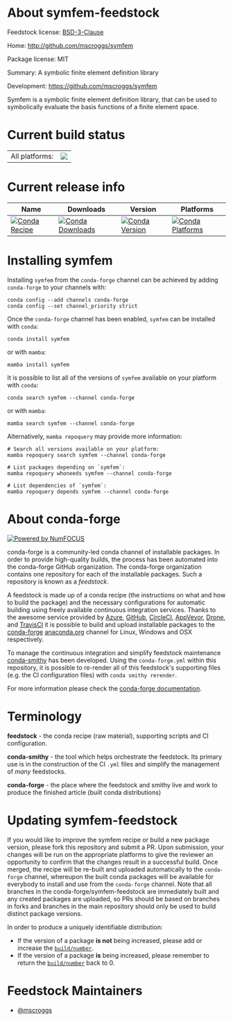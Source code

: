 About symfem-feedstock
======================

Feedstock license: [BSD-3-Clause](https://github.com/conda-forge/symfem-feedstock/blob/main/LICENSE.txt)

Home: http://github.com/mscroggs/symfem

Package license: MIT

Summary: A symbolic finite element definition library

Development: https://github.com/mscroggs/symfem

Symfem is a symbolic finite element definition library, that can be used to
symbolically evaluate the basis functions of a finite element space.


Current build status
====================


<table><tr><td>All platforms:</td>
    <td>
      <a href="https://dev.azure.com/conda-forge/feedstock-builds/_build/latest?definitionId=13369&branchName=main">
        <img src="https://dev.azure.com/conda-forge/feedstock-builds/_apis/build/status/symfem-feedstock?branchName=main">
      </a>
    </td>
  </tr>
</table>

Current release info
====================

| Name | Downloads | Version | Platforms |
| --- | --- | --- | --- |
| [![Conda Recipe](https://img.shields.io/badge/recipe-symfem-green.svg)](https://anaconda.org/conda-forge/symfem) | [![Conda Downloads](https://img.shields.io/conda/dn/conda-forge/symfem.svg)](https://anaconda.org/conda-forge/symfem) | [![Conda Version](https://img.shields.io/conda/vn/conda-forge/symfem.svg)](https://anaconda.org/conda-forge/symfem) | [![Conda Platforms](https://img.shields.io/conda/pn/conda-forge/symfem.svg)](https://anaconda.org/conda-forge/symfem) |

Installing symfem
=================

Installing `symfem` from the `conda-forge` channel can be achieved by adding `conda-forge` to your channels with:

```
conda config --add channels conda-forge
conda config --set channel_priority strict
```

Once the `conda-forge` channel has been enabled, `symfem` can be installed with `conda`:

```
conda install symfem
```

or with `mamba`:

```
mamba install symfem
```

It is possible to list all of the versions of `symfem` available on your platform with `conda`:

```
conda search symfem --channel conda-forge
```

or with `mamba`:

```
mamba search symfem --channel conda-forge
```

Alternatively, `mamba repoquery` may provide more information:

```
# Search all versions available on your platform:
mamba repoquery search symfem --channel conda-forge

# List packages depending on `symfem`:
mamba repoquery whoneeds symfem --channel conda-forge

# List dependencies of `symfem`:
mamba repoquery depends symfem --channel conda-forge
```


About conda-forge
=================

[![Powered by
NumFOCUS](https://img.shields.io/badge/powered%20by-NumFOCUS-orange.svg?style=flat&colorA=E1523D&colorB=007D8A)](https://numfocus.org)

conda-forge is a community-led conda channel of installable packages.
In order to provide high-quality builds, the process has been automated into the
conda-forge GitHub organization. The conda-forge organization contains one repository
for each of the installable packages. Such a repository is known as a *feedstock*.

A feedstock is made up of a conda recipe (the instructions on what and how to build
the package) and the necessary configurations for automatic building using freely
available continuous integration services. Thanks to the awesome service provided by
[Azure](https://azure.microsoft.com/en-us/services/devops/), [GitHub](https://github.com/),
[CircleCI](https://circleci.com/), [AppVeyor](https://www.appveyor.com/),
[Drone](https://cloud.drone.io/welcome), and [TravisCI](https://travis-ci.com/)
it is possible to build and upload installable packages to the
[conda-forge](https://anaconda.org/conda-forge) [anaconda.org](https://anaconda.org/)
channel for Linux, Windows and OSX respectively.

To manage the continuous integration and simplify feedstock maintenance
[conda-smithy](https://github.com/conda-forge/conda-smithy) has been developed.
Using the ``conda-forge.yml`` within this repository, it is possible to re-render all of
this feedstock's supporting files (e.g. the CI configuration files) with ``conda smithy rerender``.

For more information please check the [conda-forge documentation](https://conda-forge.org/docs/).

Terminology
===========

**feedstock** - the conda recipe (raw material), supporting scripts and CI configuration.

**conda-smithy** - the tool which helps orchestrate the feedstock.
                   Its primary use is in the construction of the CI ``.yml`` files
                   and simplify the management of *many* feedstocks.

**conda-forge** - the place where the feedstock and smithy live and work to
                  produce the finished article (built conda distributions)


Updating symfem-feedstock
=========================

If you would like to improve the symfem recipe or build a new
package version, please fork this repository and submit a PR. Upon submission,
your changes will be run on the appropriate platforms to give the reviewer an
opportunity to confirm that the changes result in a successful build. Once
merged, the recipe will be re-built and uploaded automatically to the
`conda-forge` channel, whereupon the built conda packages will be available for
everybody to install and use from the `conda-forge` channel.
Note that all branches in the conda-forge/symfem-feedstock are
immediately built and any created packages are uploaded, so PRs should be based
on branches in forks and branches in the main repository should only be used to
build distinct package versions.

In order to produce a uniquely identifiable distribution:
 * If the version of a package **is not** being increased, please add or increase
   the [``build/number``](https://docs.conda.io/projects/conda-build/en/latest/resources/define-metadata.html#build-number-and-string).
 * If the version of a package **is** being increased, please remember to return
   the [``build/number``](https://docs.conda.io/projects/conda-build/en/latest/resources/define-metadata.html#build-number-and-string)
   back to 0.

Feedstock Maintainers
=====================

* [@mscroggs](https://github.com/mscroggs/)

